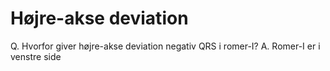 # Højre-akse deviation
<!-- #anki/deck/Medicine #anki/tag/med/ECG -->
Q. Hvorfor giver højre-akse deviation negativ QRS i romer-I?
A. Romer-I er i venstre side

<!-- {BearID:17028F7B-5C54-458A-8BC7-024903F4650A-13688-0000BC19F179CCA6} -->
